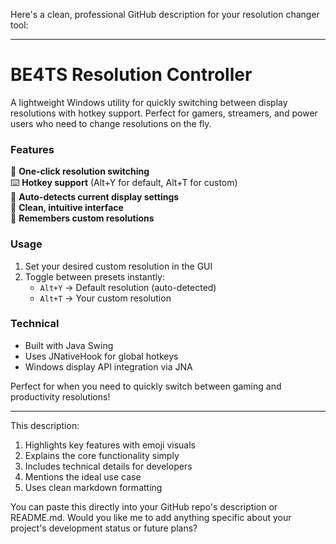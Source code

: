 Here's a clean, professional GitHub description for your resolution changer tool:

---

# BE4TS Resolution Controller

A lightweight Windows utility for quickly switching between display resolutions with hotkey support. Perfect for gamers, streamers, and power users who need to change resolutions on the fly.

### Features
🎯 **One-click resolution switching**  
⌨️ **Hotkey support** (Alt+Y for default, Alt+T for custom)  
🔄 **Auto-detects current display settings**  
🎨 **Clean, intuitive interface**  
💾 **Remembers custom resolutions**

### Usage
1. Set your desired custom resolution in the GUI
2. Toggle between presets instantly:
   - `Alt+Y` → Default resolution (auto-detected)
   - `Alt+T` → Your custom resolution

### Technical
- Built with Java Swing
- Uses JNativeHook for global hotkeys
- Windows display API integration via JNA

Perfect for when you need to quickly switch between gaming and productivity resolutions!

---

This description:
1. Highlights key features with emoji visuals
2. Explains the core functionality simply
3. Includes technical details for developers
4. Mentions the ideal use case
5. Uses clean markdown formatting

You can paste this directly into your GitHub repo's description or README.md. Would you like me to add anything specific about your project's development status or future plans?
